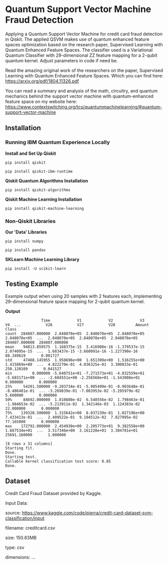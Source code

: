 # Quantum Support Vector Machine Fraud Detection
Applying a Quantum Support Vector Machine for credit card fraud detection in Qiskit. The applied QSVM makes use of quantum enhanced feature spaces optimization based on the research paper, Supervised Learning with Quantum Enhanced Feature Spaces. The classifier used is a Variational Quantum Classifier with 29-dimensional ZZ feature mapping for a 2-qubit quantum kernel. Adjust parameters in code if need be. 

Read the amazing original work of the researchers on the paper, Supervised Learning with Quantum Enhanced Feature Spaces. Which you can find here: https://arxiv.org/pdf/1804.11326.pdf

You can read a summary and analysis of the math, circuitry, and quantum mechanics behind the support vector machine with quantum-enhanced feature space on my website here: https://www.contextswitching.org/tcs/quantummachinelearning/#quantum-support-vector-machine

## Installation

### Running IBM Quantum Experience Locally

**Install and Set Up Qiskit**

```
pip install qiskit
```

```
pip install qiskit-ibm-runtime
```

**Qiskit Quantum Algorithms Installation**

```
pip install qiskit-algorithms
```

**Qiskit Machine Learning Installation**

```
pip install qiskit-machine-learning
```

### Non-Qiskit Libraries

**Our 'Data' Libraries**

```
pip install numpy
```

```
pip install pandas
```

**SKLearn Machine Learning Library**

```
pip install -U scikit-learn
```

## Testing Example

Example output when using 20 samples with 2 features each, implementing 29-dimensional feature space mapping for 2-qubit quantum kernel. 

**Output**
```
                Time            V1            V2            V3            V4  ...           V26           V27           V28         Amount          Class
count  284807.000000  2.848070e+05  2.848070e+05  2.848070e+05  2.848070e+05  ...  2.848070e+05  2.848070e+05  2.848070e+05  284807.000000  284807.000000
mean    94813.859575  1.168375e-15  3.416908e-16 -1.379537e-15  2.074095e-15  ...  1.683437e-15 -3.660091e-16 -1.227390e-16      88.349619       0.001727
std     47488.145955  1.958696e+00  1.651309e+00  1.516255e+00  1.415869e+00  ...  4.822270e-01  4.036325e-01  3.300833e-01     250.120109       0.041527
min         0.000000 -5.640751e+01 -7.271573e+01 -4.832559e+01 -5.683171e+00  ... -2.604551e+00 -2.256568e+01 -1.543008e+01       0.000000       0.000000
25%     54201.500000 -9.203734e-01 -5.985499e-01 -8.903648e-01 -8.486401e-01  ... -3.269839e-01 -7.083953e-02 -5.295979e-02       5.600000       0.000000
50%     84692.000000  1.810880e-02  6.548556e-02  1.798463e-01 -1.984653e-02  ... -5.213911e-02  1.342146e-03  1.124383e-02      22.000000       0.000000
75%    139320.500000  1.315642e+00  8.037239e-01  1.027196e+00  7.433413e-01  ...  2.409522e-01  9.104512e-02  7.827995e-02      77.165000       0.000000
max    172792.000000  2.454930e+00  2.205773e+01  9.382558e+00  1.687534e+01  ...  3.517346e+00  3.161220e+01  3.384781e+01   25691.160000       1.000000

[8 rows x 31 columns]
Starting fit.
Done.
Starting test.
Callable kernel classification test score: 0.85
Done.
```

## Dataset

Credit Card Fraud Dataset provided by Kaggle.

Input Data:

source: https://www.kaggle.com/code/pierra/credit-card-dataset-svm-classification/input

filename: creditcard.csv

size: 150.83MB

type: csv

dimensions: ...

